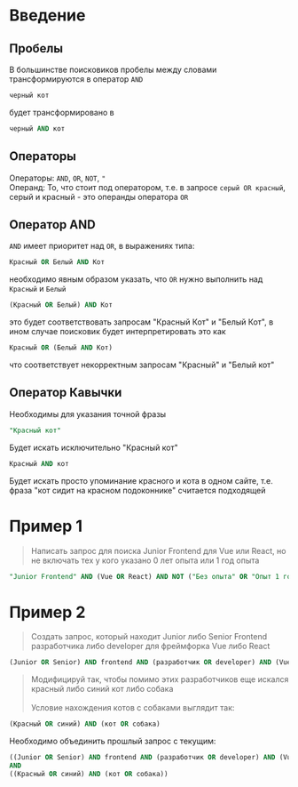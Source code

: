 # Введение

## Пробелы
В большинстве поисковиков пробелы между словами трансформируются в оператор `AND`
```sql
черный кот 
```
будет трансформировано в
```sql
черный AND кот
```

## Операторы
Операторы: `AND`, `OR`, `NOT`, `"`\
Операнд: То, что стоит под оператором, т.е. в запросе `серый OR красный`, серый и красный - это операнды оператора `OR`
## Оператор AND

`AND` имеет приоритет над `OR`, в выражениях типа:
```sql
Красный OR Белый AND Кот
```
необходимо явным образом указать, что `OR` нужно выполнить над `Красный` и `Белый`
```sql
(Красный OR Белый) AND Кот
```
это будет соответствовать запросам "Красный Кот" и "Белый Кот", в ином случае поисковик будет интерпретировать это как
```sql
Красный OR (Белый AND Кот)
```
что соответствует некорректным запросам "Красный" и "Белый кот"

## Оператор Кавычки

Необходимы для указания точной фразы

```sql
"Красный кот"
```
Будет искать исключительно "Красный кот"

```sql
Красный AND кот
```
Будет искать просто упоминание красного и кота в одном сайте, т.е. фраза "кот сидит на красном подоконнике" считается подходящей

# Пример 1
> Написать запрос для поиска Junior Frontend для Vue или React,
> но не включать тех у кого указано 0 лет опыта или 1 год опыта
```sql
"Junior Frontend" AND (Vue OR React) AND NOT ("Без опыта" OR "Опыт 1 год")
```

# Пример 2
> Создать запрос, который находит Junior либо Senior Frontend разработчика либо developer для фреймфорка Vue либо React
```sql
(Junior OR Senior) AND frontend AND (разработчик OR developer) AND (Vue OR React)
```
>Модифицируй так, чтобы помимо этих разработчиков еще искался красный либо синий кот либо собака\
\
Условие нахождения котов с собаками выглядит так:
```sql
(Красный OR синий) AND (кот OR собака)
```
Необходимо объединить прошлый запрос с текущим:
```sql
((Junior OR Senior) AND frontend AND (разработчик OR developer) AND (Vue OR React))
AND
((Красный OR синий) AND (кот OR собака))
```
